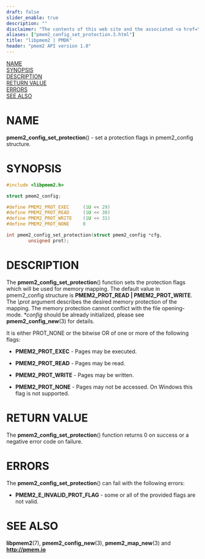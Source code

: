 ```yaml
---
draft: false
slider_enable: true
description: ""
disclaimer: "The contents of this web site and the associated <a href=\"https://github.com/pmem\">GitHub repositories</a> are BSD-licensed open source."
aliases: ["pmem2_config_set_protection.3.html"]
title: "libpmem2 | PMDK"
header: "pmem2 API version 1.0"
---
```


[comment]: <> (SPDX-License-Identifier: BSD-3-Clause)
[comment]: <> (Copyright 2020, Intel Corporation)

[comment]: <> (pmem2_config_set_protection.3 -- man page for libpmem2 config API)

[NAME](#name)<br />
[SYNOPSIS](#synopsis)<br />
[DESCRIPTION](#description)<br />
[RETURN VALUE](#return-value)<br />
[ERRORS](#errors)<br />
[SEE ALSO](#see-also)<br />

# NAME #

**pmem2_config_set_protection**() - set a protection flags in pmem2_config structure.

# SYNOPSIS #

```c
#include <libpmem2.h>

struct pmem2_config;

#define PMEM2_PROT_EXEC		(1U << 29)
#define PMEM2_PROT_READ		(1U << 30)
#define PMEM2_PROT_WRITE	(1U << 31)
#define PMEM2_PROT_NONE		0

int pmem2_config_set_protection(struct pmem2_config *cfg,
		unsigned prot);
```

# DESCRIPTION #

The **pmem2_config_set_protection**() function sets the protection flags
which will be used for memory mapping. The default value
in pmem2_config structure is **PMEM2_PROT_READ | PMEM2_PROT_WRITE**.
The *\prot* argument describes the desired memory protection of the mapping.
The memory protection cannot conflict with the file opening-mode.
*\*config* should be already initialized,
please see **pmem2_config_new**(3) for details.

It is either PROT_NONE or the bitwise OR of one or more of the following flags:

* **PMEM2_PROT_EXEC** - Pages may be executed.

* **PMEM2_PROT_READ** - Pages may be read.

* **PMEM2_PROT_WRITE** - Pages may be written.

* **PMEM2_PROT_NONE** - Pages may not be accessed. On Windows this flag is not supported.

# RETURN VALUE #

The **pmem2_config_set_protection**() function returns 0 on success
or a negative error code on failure.

# ERRORS #

The **pmem2_config_set_protection**() can fail with the following errors:

* **PMEM2_E_INVALID_PROT_FLAG** - some or all of the provided flags are not valid.

# SEE ALSO #

**libpmem2**(7), **pmem2_config_new**(3), **pmem2_map_new**(3)
and **<http://pmem.io>**
